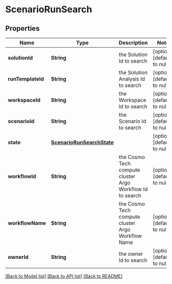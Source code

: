 # ScenarioRunSearch
## Properties

| Name | Type | Description | Notes |
|------------ | ------------- | ------------- | -------------|
| **solutionId** | **String** | the Solution Id to search | [optional] [default to null] |
| **runTemplateId** | **String** | the Solution Analysis Id to search | [optional] [default to null] |
| **workspaceId** | **String** | the Workspace Id to search | [optional] [default to null] |
| **scenarioId** | **String** | the Scenario Id to search | [optional] [default to null] |
| **state** | [**ScenarioRunSearchState**](ScenarioRunSearchState.md) |  | [optional] [default to null] |
| **workflowId** | **String** | the Cosmo Tech compute cluster Argo Workflow Id to search | [optional] [default to null] |
| **workflowName** | **String** | the Cosmo Tech compute cluster Argo Workflow Name | [optional] [default to null] |
| **ownerId** | **String** | the owner Id to search | [optional] [default to null] |

[[Back to Model list]](../README.md#documentation-for-models) [[Back to API list]](../README.md#documentation-for-api-endpoints) [[Back to README]](../README.md)

